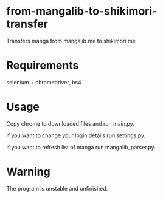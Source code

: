 # from-mangalib-to-shikimori-transfer
Transfers manga from mangalib.me to shikimori.me 

# Requirements
selenium + chromedriver, bs4

# Usage
Copy chrome to downloaded files and run main.py.

If you want to change your login details run settings.py.

If you want to refresh list of manga run mangalib_parser.py.

# Warning 
The program is unstable and unfinished.
